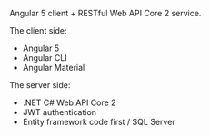 Angular 5 client +  RESTful Web API Core 2 service.

The client side:

- Angular 5
- Angular CLI
- Angular Material

The server side:

- .NET C# Web API Core 2
- JWT authentication
- Entity framework code first / SQL Server